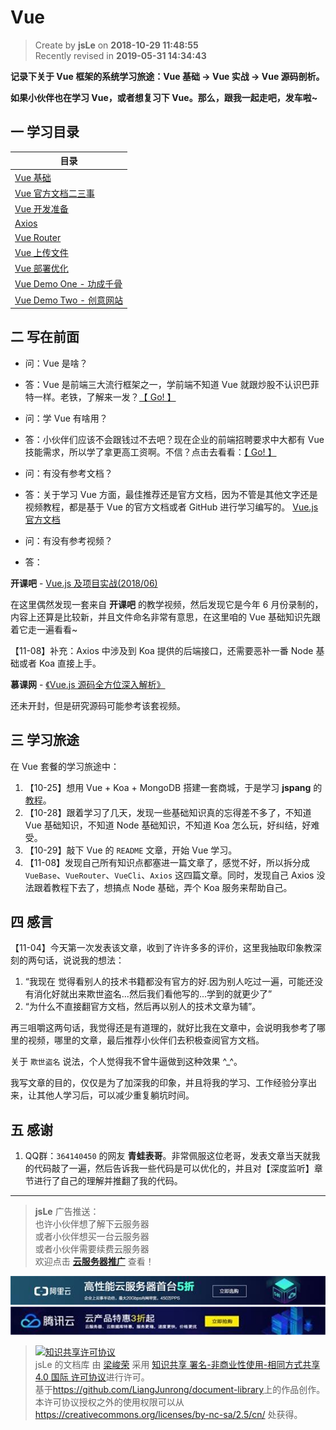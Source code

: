 Vue
===

> Create by **jsLe** on **2018-10-29 11:48:55**  
> Recently revised in **2019-05-31 14:34:43**

**记录下关于 Vue 框架的系统学习旅途：Vue 基础 -> Vue 实战 -> Vue 源码剖析。**  

**如果小伙伴也在学习 Vue，或者想复习下 Vue。那么，跟我一起走吧，发车啦~**

## <a name="chapter-one" id="chapter-one">一 学习目录</a>

| 目录 |
| --- |
| [Vue 基础](./Vue-base.md) |
| [Vue 官方文档二三事](./Vue-official-documents.md) |
| [Vue 开发准备](./Vue-prepare.md) |
| [Axios](./Axios.md) |
| [Vue Router](./Vue-Router.md) |
| [Vue 上传文件](./Vue-upload-file.md) |
| [Vue 部署优化](./Vue-deployment-optimization.md) |
| [Vue Demo One - 功成千骨](./Vue-demo-one.md) |
| [Vue Demo Two - 创意网站](./Vue-demo-two.md) |

## <a name="chapter-two" id="chapter-two">二 写在前面</a>

* 问：Vue 是啥？
* 答：Vue 是前端三大流行框架之一，学前端不知道 Vue 就跟炒股不认识巴菲特一样。老铁，了解来一发？[【 Go! 】](https://cn.vuejs.org/v2/guide/)

* 问：学 Vue 有啥用？
* 答：小伙伴们应该不会跟钱过不去吧？现在企业的前端招聘要求中大都有 Vue 技能需求，所以学了拿更高工资啊。不信？点击去看看：[【 Go! 】](https://www.zhipin.com/geek/new/index/recommend)

* 问：有没有参考文档？
* 答：关于学习 Vue 方面，最佳推荐还是官方文档，因为不管是其他文字还是视频教程，都是基于 Vue 的官方文档或者 GitHub 进行学习编写的。  [Vue.js 官方文档](https://cn.vuejs.org/v2/guide/) 

* 问：有没有参考视频？
* 答：

**开课吧** - [Vue.js 及项目实战(2018/06)](https://www.kaikeba.com/)  

在这里偶然发现一套来自 **开课吧** 的教学视频，然后发现它是今年 6 月份录制的，内容上还算是比较新，并且文件命名非常有意思，在这里咱的 Vue 基础知识先跟着它走一遍看看~  

【11-08】补充：Axios 中涉及到 Koa 提供的后端接口，还需要恶补一番 Node 基础或者 Koa 直接上手。

**慕课网** - [《Vue.js 源码全方位深入解析》](https://coding.imooc.com/class/228.html)

还未开封，但是研究源码可能参考该套视频。

## 三 学习旅途

在 Vue 套餐的学习旅途中：

1. 【10-25】想用 Vue + Koa + MongoDB 搭建一套商城，于是学习 **jspang** 的[教程](http://jspang.com/post/vue-koa.html)。
2. 【10-28】跟着学习了几天，发现一些基础知识真的忘得差不多了，不知道 Vue 基础知识，不知道 Node 基础知识，不知道 Koa 怎么玩，好纠结，好难受。
3. 【10-29】敲下 Vue 的 `README` 文章，开始 Vue 学习。
4. 【11-08】发现自己所有知识点都塞进一篇文章了，感觉不好，所以拆分成 `VueBase`、`VueRouter`、`VueCli`、`Axios` 这四篇文章。同时，发现自己 Axios 没法跟着教程下去了，想搞点 Node 基础，弄个 Koa 服务来帮助自己。

## 四 感言

【11-04】今天第一次发表该文章，收到了许许多多的评价，这里我抽取印象教深刻的两句话，说说我的想法：

1. “我现在 觉得看别人的技术书籍都没有官方的好.因为别人吃过一遍，可能还没有消化好就出来欺世盗名...然后我们看他写的...学到的就更少了”
2. “为什么不直接翻官方文档，然后再以别人的技术文章为辅”。
  
再三咀嚼这两句话，我觉得还是有道理的，就好比我在文章中，会说明我参考了哪里的视频，哪里的文章，最后推荐小伙伴们去积极查阅官方文档。  

关于 `欺世盗名` 说法，个人觉得我不曾牛逼做到这种效果 ^_^。  

我写文章的目的，仅仅是为了加深我的印象，并且将我的学习、工作经验分享出来，让其他人学习后，可以减少重复躺坑时间。

## 五 感谢

1. QQ群：`364140450` 的网友 **青蛙表哥**。非常佩服这位老哥，发表文章当天就我的代码敲了一遍，然后告诉我一些代码是可以优化的，并且对【深度监听】章节进行了自己的理解并推翻了我的代码。

---

> **jsLe** 广告推送：  
> 也许小伙伴想了解下云服务器  
> 或者小伙伴想买一台云服务器  
> 或者小伙伴需要续费云服务器  
> 欢迎点击 **[云服务器推广](https://github.com/LiangJunrong/document-library/blob/master/other-library/Monologue/%E7%A8%B3%E9%A3%9F%E8%89%B0%E9%9A%BE.md)** 查看！

[![图](../../public-repertory/img/z-small-seek-ali-3.jpg)](https://promotion.aliyun.com/ntms/act/qwbk.html?userCode=w7hismrh)
[![图](../../public-repertory/img/z-small-seek-tencent-2.jpg)](https://cloud.tencent.com/redirect.php?redirect=1014&cps_key=49f647c99fce1a9f0b4e1eeb1be484c9&from=console)

> <a rel="license" href="http://creativecommons.org/licenses/by-nc-sa/4.0/"><img alt="知识共享许可协议" style="border-width:0" src="https://i.creativecommons.org/l/by-nc-sa/4.0/88x31.png" /></a><br /><span xmlns:dct="http://purl.org/dc/terms/" property="dct:title">jsLe 的文档库</span> 由 <a xmlns:cc="http://creativecommons.org/ns#" href="https://github.com/LiangJunrong/document-library" property="cc:attributionName" rel="cc:attributionURL">梁峻荣</a> 采用 <a rel="license" href="http://creativecommons.org/licenses/by-nc-sa/4.0/">知识共享 署名-非商业性使用-相同方式共享 4.0 国际 许可协议</a>进行许可。<br />基于<a xmlns:dct="http://purl.org/dc/terms/" href="https://github.com/LiangJunrong/document-library" rel="dct:source">https://github.com/LiangJunrong/document-library</a>上的作品创作。<br />本许可协议授权之外的使用权限可以从 <a xmlns:cc="http://creativecommons.org/ns#" href="https://creativecommons.org/licenses/by-nc-sa/2.5/cn/" rel="cc:morePermissions">https://creativecommons.org/licenses/by-nc-sa/2.5/cn/</a> 处获得。